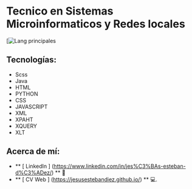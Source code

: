 # Tecnico en Sistemas Microinformaticos y Redes locales
[![Lang principales](https://github-readme-stats.vercel.app/api/top-langs/?username=jesusestebandiez&theme=tokyonight)
##  Tecnologías:
- Scss
- Java
- HTML
- PYTHON
- CSS
- JAVASCRIPT
- XML
- XPAHT
- XQUERY
- XLT
##  Acerca de mí:
-  ** [ LinkedIn ] (https://www.linkedin.com/in/jes%C3%BAs-esteban-d%C3%ADez/) ** 🏢️
-  ** [ CV Web ] (https://jesusestebandiez.github.io/) ** 💻.
